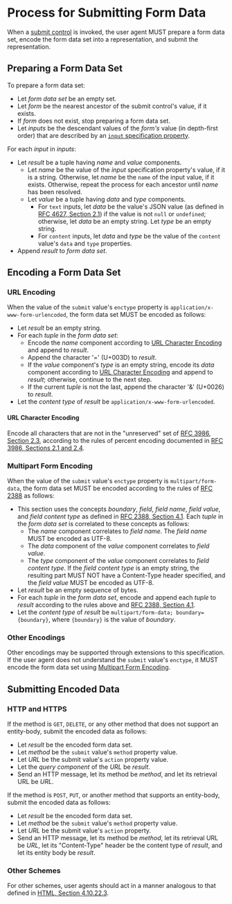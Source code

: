 # Process for Submitting Form Data

When a [submit control](../specifications/properties/hints/submit.md) is invoked, the user agent MUST prepare a form data set, encode the form data set into a representation, and submit the representation.

## Preparing a Form Data Set

To prepare a form data set:

- Let _form data set_ be an empty set.
- Let _form_ be the nearest ancestor of the submit control's value, if it exists.
- If _form_ does not exist, stop preparing a form data set.
- Let _inputs_ be the descendant values of the _form's_ value (in depth-first order) that are described by an [`input` specification property](../specifications/properties/input.md).

For each _input_ in _inputs_:

- Let _result_ be a tuple having _name_ and _value_ components.
  - Let _name_ be the value of the _input_ specification property's value, if it is a string. Otherwise, let _name_ be the `name` of the input value, if it exists. Otherwise, repeat the process for each ancestor until _name_ has been resolved.
  - Let _value_ be a tuple having _data_ and _type_ components.
    - For `text` inputs, let _data_ be the value's JSON value (as defined in [RFC 4627, Section 2.1](../references/index.md#rfc-4627)) if the value is not `null` or `undefined`; otherwise, let _data_ be an empty string. Let _type_ be an empty string.
    - For `content` inputs, let _data_ and _type_ be the value of the `content` value's `data` and `type` properties.
- Append _result_ to _form data set_.

## Encoding a Form Data Set

### URL Encoding

When the value of the `submit` value's `enctype` property is `application/x-www-form-urlencoded`, the form data set MUST be encoded as follows:

- Let _result_ be an empty string.
- For each _tuple_ in the _form data set_:
  - Encode the _name_ component according to [URL Character Encoding](#url-character-encoding) and append to _result_.
  - Append the character '=' (U+003D) to _result_.
  - If the _value_ component's _type_ is an empty string, encode its _data_ component according to [URL Character Encoding](#url-character-encoding) and append to _result_; otherwise, continue to the next step.
  - If the current _tuple_ is not the last, append the character '&' (U+0026) to _result_.
- Let the _content type_ of _result_ be `application/x-www-form-urlencoded`.

#### URL Character Encoding

Encode all characters that are not in the "unreserved" set of [RFC 3986, Section 2.3](../references/index.md#rfc-3986), according to the rules of percent encoding documented in [RFC 3986, Sections 2.1 and 2.4](../references/index.md#rfc-3986).

### Multipart Form Encoding

When the value of the `submit` value's `enctype` property is `multipart/form-data`, the form data set MUST be encoded according to the rules of [RFC 2388](../references/index.md#rfc-2388) as follows:

- This section uses the concepts _boundary_, _field_, _field name_, _field value_, and _field content type_ as defined in [RFC 2388, Section 4.1](../references/index.md#rfc-2388). Each _tuple_ in the _form data set_ is correlated to these concepts as follows:
  - The _name_ component correlates to _field name_. The _field name_ MUST be encoded as UTF-8.
  - The _data_ component of the _value_ component correlates to _field value_.
  - The _type_ component of the _value_ component correlates to _field content type_. If the _field content type_ is an empty string, the resulting part MUST NOT have a Content-Type header specified, and the _field value_ MUST be encoded as UTF-8.
- Let _result_ be an empty sequence of bytes.
- For each _tuple_ in the _form data set_, encode and append each _tuple_ to _result_ according to the rules above and [RFC 2388, Section 4.1](../references/index.md#rfc-2388).
- Let the _content type_ of _result_ be `multipart/form-data; boundary={boundary}`, where `{boundary}` is the value of _boundary_.

### Other Encodings

Other encodings may be supported through extensions to this specification. If the user agent does not understand the `submit` value's `enctype`, it MUST encode the form data set using [Multipart Form Encoding](#multipart-form-encoding).

## Submitting Encoded Data

### HTTP and HTTPS

If the method is `GET`, `DELETE`, or any other method that does not support an entity-body, submit the encoded data as follows:

- Let _result_ be the encoded form data set.
- Let _method_ be the `submit` value's `method` property value.
- Let _URL_ be the submit value's `action` property value.
- Let the _query component_ of the _URL_ be _result_.
- Send an HTTP message, let its method be _method_, and let its retrieval URL be _URL_.

If the method is `POST`, `PUT`, or another method that supports an entity-body, submit the encoded data as follows:

- Let _result_ be the encoded form data set.
- Let _method_ be the `submit` value's `method` property value.
- Let _URL_ be the submit value's `action` property.
- Send an HTTP message, let its method be _method_, let its retrieval URL be _URL_, let its "Content-Type" header be the content type of _result_, and let its entity body be _result_.

### Other Schemes

For other schemes, user agents should act in a manner analogous to that defined in [HTML, Section 4.10.22.3](../references/index.md#html).
